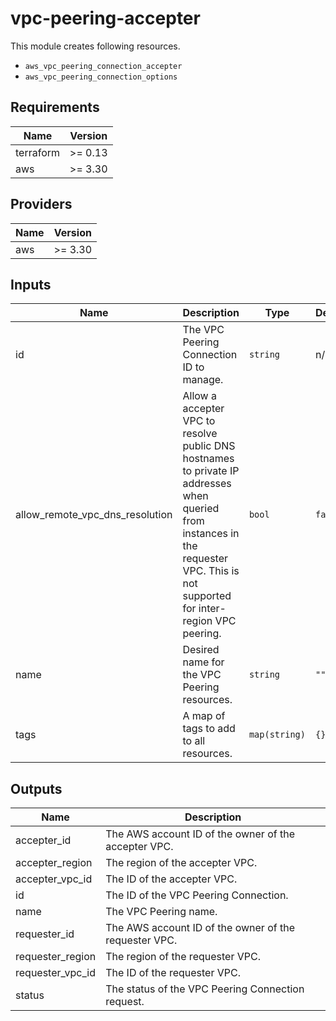 # vpc-peering-accepter

This module creates following resources.

- `aws_vpc_peering_connection_accepter`
- `aws_vpc_peering_connection_options`

<!-- BEGINNING OF PRE-COMMIT-TERRAFORM DOCS HOOK -->
## Requirements

| Name | Version |
|------|---------|
| terraform | >= 0.13 |
| aws | >= 3.30 |

## Providers

| Name | Version |
|------|---------|
| aws | >= 3.30 |

## Inputs

| Name | Description | Type | Default | Required |
|------|-------------|------|---------|:--------:|
| id | The VPC Peering Connection ID to manage. | `string` | n/a | yes |
| allow\_remote\_vpc\_dns\_resolution | Allow a accepter VPC to resolve public DNS hostnames to private IP addresses when queried from instances in the requester VPC. This is not supported for inter-region VPC peering. | `bool` | `false` | no |
| name | Desired name for the VPC Peering resources. | `string` | `""` | no |
| tags | A map of tags to add to all resources. | `map(string)` | `{}` | no |

## Outputs

| Name | Description |
|------|-------------|
| accepter\_id | The AWS account ID of the owner of the accepter VPC. |
| accepter\_region | The region of the accepter VPC. |
| accepter\_vpc\_id | The ID of the accepter VPC. |
| id | The ID of the VPC Peering Connection. |
| name | The VPC Peering name. |
| requester\_id | The AWS account ID of the owner of the requester VPC. |
| requester\_region | The region of the requester VPC. |
| requester\_vpc\_id | The ID of the requester VPC. |
| status | The status of the VPC Peering Connection request. |

<!-- END OF PRE-COMMIT-TERRAFORM DOCS HOOK -->
